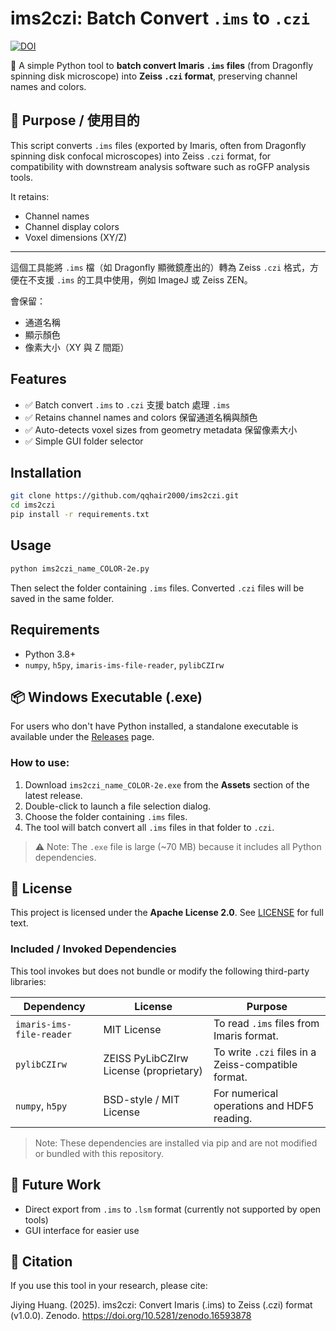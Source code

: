 # ims2czi: Batch Convert `.ims` to `.czi`
[![DOI](https://zenodo.org/badge/DOI/10.5281/zenodo.16593878.svg)](https://doi.org/10.5281/zenodo.16593878)

🧬 A simple Python tool to **batch convert Imaris `.ims` files** (from Dragonfly spinning disk microscope) into **Zeiss `.czi` format**, preserving channel names and colors.

## 🧾 Purpose / 使用目的

This script converts `.ims` files (exported by Imaris, often from Dragonfly spinning disk confocal microscopes) into Zeiss `.czi` format, for compatibility with downstream analysis software such as roGFP analysis tools.

It retains:
- Channel names
- Channel display colors
- Voxel dimensions (XY/Z)

---

這個工具能將 `.ims` 檔（如 Dragonfly 顯微鏡產出的）轉為 Zeiss `.czi` 格式，方便在不支援 `.ims` 的工具中使用，例如 ImageJ 或 Zeiss ZEN。

會保留：
- 通道名稱
- 顯示顏色
- 像素大小（XY 與 Z 間距）


## Features
- ✅ Batch convert `.ims` to `.czi` 支援 batch 處理 `.ims`
- ✅ Retains channel names and colors 保留通道名稱與顏色
- ✅ Auto-detects voxel sizes from geometry metadata 保留像素大小
- ✅ Simple GUI folder selector


## Installation

```bash
git clone https://github.com/qqhair2000/ims2czi.git
cd ims2czi
pip install -r requirements.txt
```


## Usage

```bash
python ims2czi_name_COLOR-2e.py
```

Then select the folder containing `.ims` files. Converted `.czi` files will be saved in the same folder.


## Requirements

- Python 3.8+
- `numpy`, `h5py`, `imaris-ims-file-reader`, `pylibCZIrw`

  
## 📦 Windows Executable (.exe)

For users who don't have Python installed, a standalone executable is available under the [Releases](https://github.com/qqhair2000/ims2czi/releases) page.

### How to use:
1. Download `ims2czi_name_COLOR-2e.exe` from the **Assets** section of the latest release.
2. Double-click to launch a file selection dialog.
3. Choose the folder containing `.ims` files.
4. The tool will batch convert all `.ims` files in that folder to `.czi`.

> ⚠️ Note: The `.exe` file is large (~70 MB) because it includes all Python dependencies.


## 📄 License

This project is licensed under the **Apache License 2.0**. See [LICENSE](./LICENSE) for full text.


### Included / Invoked Dependencies

This tool invokes but does not bundle or modify the following third-party libraries:

| Dependency                  | License                                     | Purpose                                                        |
|----------------------------|---------------------------------------------|----------------------------------------------------------------|
| `imaris-ims-file-reader`   | MIT License                                 | To read `.ims` files from Imaris format.                       |
| `pylibCZIrw`               | ZEISS PyLibCZIrw License (proprietary)      | To write `.czi` files in a Zeiss-compatible format.            |
| `numpy`, `h5py`            | BSD-style / MIT License                     | For numerical operations and HDF5 reading.                     |

> Note: These dependencies are installed via pip and are not modified or bundled with this repository.


## 🔧 Future Work

- Direct export from `.ims` to `.lsm` format (currently not supported by open tools)
- GUI interface for easier use
  
## 📘 Citation

If you use this tool in your research, please cite:

Jiying Huang. (2025). ims2czi: Convert Imaris (.ims) to Zeiss (.czi) format (v1.0.0). Zenodo. https://doi.org/10.5281/zenodo.16593878
